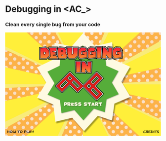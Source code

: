 # Debugging in <AC_>
### Clean every single bug from your code

![Alt text](resources/images/menu/menu.png?raw=true "Title")

